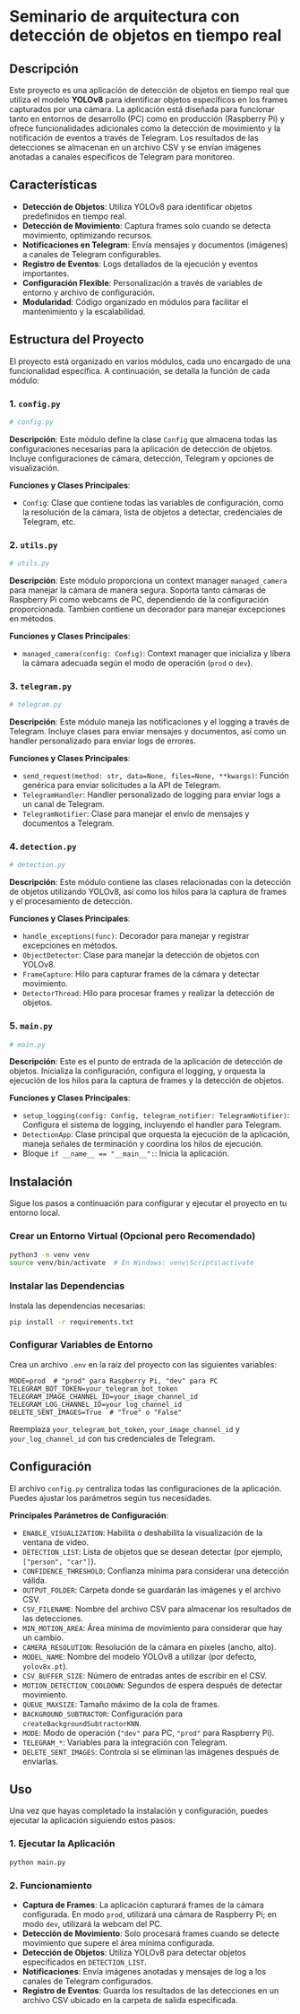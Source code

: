 # Seminario de arquitectura con detección de objetos en tiempo real

## Descripción

Este proyecto es una aplicación de detección de objetos en tiempo real que utiliza el modelo **YOLOv8** para identificar objetos específicos en los frames capturados por una cámara. La aplicación está diseñada para funcionar tanto en entornos de desarrollo (PC) como en producción (Raspberry Pi) y ofrece funcionalidades adicionales como la detección de movimiento y la notificación de eventos a través de Telegram. Los resultados de las detecciones se almacenan en un archivo CSV y se envían imágenes anotadas a canales específicos de Telegram para monitoreo.

## Características

- **Detección de Objetos**: Utiliza YOLOv8 para identificar objetos predefinidos en tiempo real.
- **Detección de Movimiento**: Captura frames solo cuando se detecta movimiento, optimizando recursos.
- **Notificaciones en Telegram**: Envía mensajes y documentos (imágenes) a canales de Telegram configurables.
- **Registro de Eventos**: Logs detallados de la ejecución y eventos importantes.
- **Configuración Flexible**: Personalización a través de variables de entorno y archivo de configuración.
- **Modularidad**: Código organizado en módulos para facilitar el mantenimiento y la escalabilidad.

## Estructura del Proyecto

El proyecto está organizado en varios módulos, cada uno encargado de una funcionalidad específica. A continuación, se detalla la función de cada módulo:

### 1. `config.py`

```python
# config.py
```

**Descripción**:
Este módulo define la clase `Config` que almacena todas las configuraciones necesarias para la aplicación de detección de objetos. Incluye configuraciones de cámara, detección, Telegram y opciones de visualización.

**Funciones y Clases Principales**:

- `Config`: Clase que contiene todas las variables de configuración, como la resolución de la cámara, lista de objetos a detectar, credenciales de Telegram, etc.

### 2. `utils.py`

```python
# utils.py
```

**Descripción**:
Este módulo proporciona un context manager `managed_camera` para manejar la cámara de manera segura. Soporta tanto cámaras de Raspberry Pi como webcams de PC, dependiendo de la configuración proporcionada.
Tambien contiene un decorador para manejar excepciones en métodos.

**Funciones y Clases Principales**:

- `managed_camera(config: Config)`: Context manager que inicializa y libera la cámara adecuada según el modo de operación (`prod` o `dev`).

### 3. `telegram.py`

```python
# telegram.py
```

**Descripción**:
Este módulo maneja las notificaciones y el logging a través de Telegram. Incluye clases para enviar mensajes y documentos, así como un handler personalizado para enviar logs de errores.

**Funciones y Clases Principales**:

- `send_request(method: str, data=None, files=None, **kwargs)`: Función genérica para enviar solicitudes a la API de Telegram.
- `TelegramHandler`: Handler personalizado de logging para enviar logs a un canal de Telegram.
- `TelegramNotifier`: Clase para manejar el envío de mensajes y documentos a Telegram.

### 4. `detection.py`

```python
# detection.py
```

**Descripción**:
Este módulo contiene las clases relacionadas con la detección de objetos utilizando YOLOv8, así como los hilos para la captura de frames y el procesamiento de detección.

**Funciones y Clases Principales**:

- `handle_exceptions(func)`: Decorador para manejar y registrar excepciones en métodos.
- `ObjectDetector`: Clase para manejar la detección de objetos con YOLOv8.
- `FrameCapture`: Hilo para capturar frames de la cámara y detectar movimiento.
- `DetectorThread`: Hilo para procesar frames y realizar la detección de objetos.

### 5. `main.py`

```python
# main.py
```

**Descripción**:
Este es el punto de entrada de la aplicación de detección de objetos. Inicializa la configuración, configura el logging, y orquesta la ejecución de los hilos para la captura de frames y la detección de objetos.

**Funciones y Clases Principales**:

- `setup_logging(config: Config, telegram_notifier: TelegramNotifier)`: Configura el sistema de logging, incluyendo el handler para Telegram.
- `DetectionApp`: Clase principal que orquesta la ejecución de la aplicación, maneja señales de terminación y coordina los hilos de ejecución.
- Bloque `if __name__ == "__main__":`: Inicia la aplicación.

## Instalación

Sigue los pasos a continuación para configurar y ejecutar el proyecto en tu entorno local.

### Crear un Entorno Virtual (Opcional pero Recomendado)

```bash
python3 -m venv venv
source venv/bin/activate  # En Windows: venv\Scripts\activate
```

### Instalar las Dependencias

Instala las dependencias necesarias:

```bash
pip install -r requirements.txt
```

### Configurar Variables de Entorno

Crea un archivo `.env` en la raíz del proyecto con las siguientes variables:

```env
MODE=prod  # "prod" para Raspberry Pi, "dev" para PC
TELEGRAM_BOT_TOKEN=your_telegram_bot_token
TELEGRAM_IMAGE_CHANNEL_ID=your_image_channel_id
TELEGRAM_LOG_CHANNEL_ID=your_log_channel_id
DELETE_SENT_IMAGES=True  # "True" o "False"
```

Reemplaza `your_telegram_bot_token`, `your_image_channel_id` y `your_log_channel_id` con tus credenciales de Telegram.

## Configuración

El archivo `config.py` centraliza todas las configuraciones de la aplicación. Puedes ajustar los parámetros según tus necesidades.

**Principales Parámetros de Configuración**:

- `ENABLE_VISUALIZATION`: Habilita o deshabilita la visualización de la ventana de video.
- `DETECTION_LIST`: Lista de objetos que se desean detectar (por ejemplo, `["person", "car"]`).
- `CONFIDENCE_THRESHOLD`: Confianza mínima para considerar una detección válida.
- `OUTPUT_FOLDER`: Carpeta donde se guardarán las imágenes y el archivo CSV.
- `CSV_FILENAME`: Nombre del archivo CSV para almacenar los resultados de las detecciones.
- `MIN_MOTION_AREA`: Área mínima de movimiento para considerar que hay un cambio.
- `CAMERA_RESOLUTION`: Resolución de la cámara en píxeles (ancho, alto).
- `MODEL_NAME`: Nombre del modelo YOLOv8 a utilizar (por defecto, `yolov8x.pt`).
- `CSV_BUFFER_SIZE`: Número de entradas antes de escribir en el CSV.
- `MOTION_DETECTION_COOLDOWN`: Segundos de espera después de detectar movimiento.
- `QUEUE_MAXSIZE`: Tamaño máximo de la cola de frames.
- `BACKGROUND_SUBTRACTOR`: Configuración para `createBackgroundSubtractorKNN`.
- `MODE`: Modo de operación (`"dev"` para PC, `"prod"` para Raspberry Pi).
- `TELEGRAM_*`: Variables para la integración con Telegram.
- `DELETE_SENT_IMAGES`: Controla si se eliminan las imágenes después de enviarlas.

## Uso

Una vez que hayas completado la instalación y configuración, puedes ejecutar la aplicación siguiendo estos pasos:

### 1. Ejecutar la Aplicación

```bash
python main.py
```

### 2. Funcionamiento

- **Captura de Frames**: La aplicación capturará frames de la cámara configurada. En modo `prod`, utilizará una cámara de Raspberry Pi; en modo `dev`, utilizará la webcam del PC.
- **Detección de Movimiento**: Solo procesará frames cuando se detecte movimiento que supere el área mínima configurada.
- **Detección de Objetos**: Utiliza YOLOv8 para detectar objetos especificados en `DETECTION_LIST`.
- **Notificaciones**: Envía imágenes anotadas y mensajes de log a los canales de Telegram configurados.
- **Registro de Eventos**: Guarda los resultados de las detecciones en un archivo CSV ubicado en la carpeta de salida especificada.
